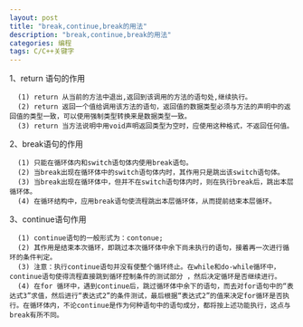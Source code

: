 ```yaml
---
layout: post
title: "break,continue,break的用法"
description: "break,continue,break的用法"
categories: 编程
tags: C/C++关键字
---
```


1、return 语句的作用

      (1) return 从当前的方法中退出,返回到该调用的方法的语句处,继续执行。 
      (2) return 返回一个值给调用该方法的语句，返回值的数据类型必须与方法的声明中的返回值的类型一致，可以使用强制类型转换来是数据类型一致。 
      (3) return 当方法说明中用void声明返回类型为空时，应使用这种格式，不返回任何值。

2、break语句的作用 

      (1) 只能在循环体内和switch语句体内使用break语句。 
      (2) 当break出现在循环体中的switch语句体内时，其作用只是跳出该switch语句体。
      (3) 当break出现在循环体中，但并不在switch语句体内时，则在执行break后，跳出本层循环体。 
      (4) 在循环结构中，应用break语句使流程跳出本层循环体，从而提前结束本层循环。

3、continue语句作用 

      (1) continue语句的一般形式为：contonue; 
      (2) 其作用是结束本次循环，即跳过本次循环体中余下尚未执行的语句，接着再一次进行循环的条件判定。 
      (3) 注意：执行continue语句并没有使整个循环终止。在while和do-while循环中，continue语句使得流程直接跳到循环控制条件的测试部分 ，然后决定循环是否继续进行。 
      (4) 在for 循环中，遇到continue后，跳过循环体中余下的语句，而去对for语句中的“表达式3”求值，然后进行“表达式2”的条件测试，最后根据“表达式2”的值来决定for循环是否执行。在循环体内，不论continue是作为何种语句中的语句成分，都将按上述功能执行，这点与break有所不同。